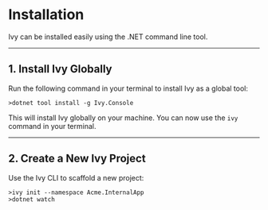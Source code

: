 ﻿# Installation

Ivy can be installed easily using the .NET command line tool.

---

## 1. Install Ivy Globally

Run the following command in your terminal to install Ivy as a global tool:

```terminal
>dotnet tool install -g Ivy.Console
```

This will install Ivy globally on your machine. You can now use the `ivy` command in your terminal.

---

## 2. Create a New Ivy Project

Use the Ivy CLI to scaffold a new project:

```terminal
>ivy init --namespace Acme.InternalApp
>dotnet watch
```
